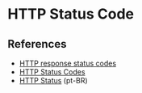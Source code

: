 # HTTP Status Code

## References

- [HTTP response status codes](https://developer.mozilla.org/en-US/docs/Web/HTTP/Status)
- [HTTP Status Codes](https://httpstatuses.com)
- [HTTP Status](https://httpstatus.com.br) (pt-BR)

<!--
Unexpected Errors
-->
